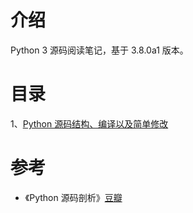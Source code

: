 # 介绍

Python 3 源码阅读笔记，基于 3.8.0a1 版本。

# 目录

1、[Python 源码结构、编译以及简单修改](./docs/1-Python-source-code-structure-compile-and-simple-modify.md)

# 参考

- 《Python 源码剖析》[豆瓣](https://book.douban.com/subject/3117898/)
